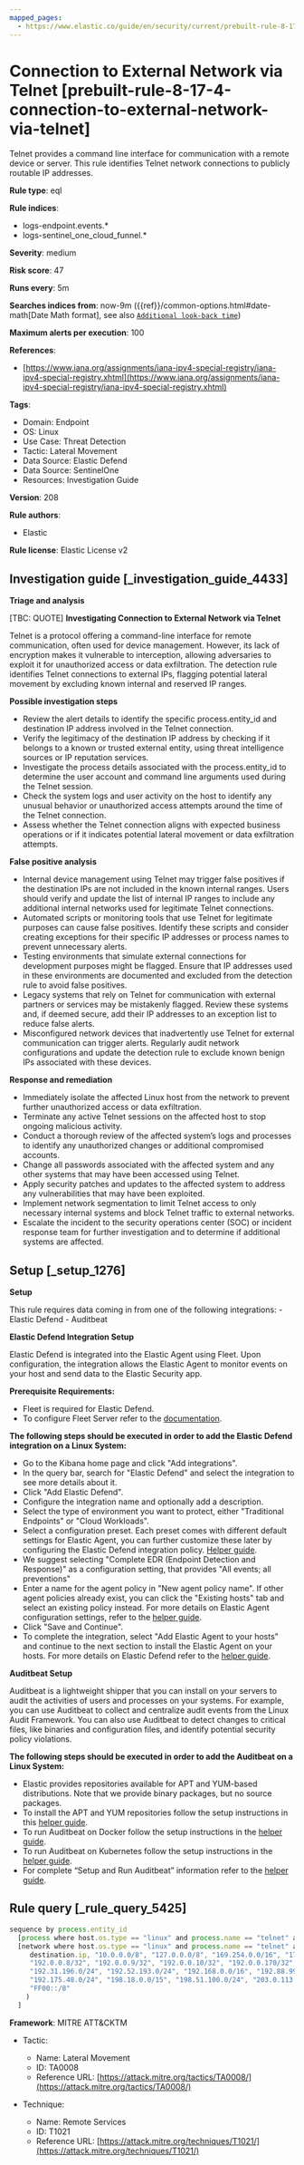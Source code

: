```yaml
---
mapped_pages:
  - https://www.elastic.co/guide/en/security/current/prebuilt-rule-8-17-4-connection-to-external-network-via-telnet.html
---
```


# Connection to External Network via Telnet [prebuilt-rule-8-17-4-connection-to-external-network-via-telnet]

Telnet provides a command line interface for communication with a remote device or server. This rule identifies Telnet network connections to publicly routable IP addresses.

**Rule type**: eql

**Rule indices**:

* logs-endpoint.events.*
* logs-sentinel_one_cloud_funnel.*

**Severity**: medium

**Risk score**: 47

**Runs every**: 5m

**Searches indices from**: now-9m ({{ref}}/common-options.html#date-math[Date Math format], see also [`Additional look-back time`](docs-content://solutions/security/detect-and-alert/create-detection-rule.md#rule-schedule))

**Maximum alerts per execution**: 100

**References**:

* [https://www.iana.org/assignments/iana-ipv4-special-registry/iana-ipv4-special-registry.xhtml](https://www.iana.org/assignments/iana-ipv4-special-registry/iana-ipv4-special-registry.xhtml)

**Tags**:

* Domain: Endpoint
* OS: Linux
* Use Case: Threat Detection
* Tactic: Lateral Movement
* Data Source: Elastic Defend
* Data Source: SentinelOne
* Resources: Investigation Guide

**Version**: 208

**Rule authors**:

* Elastic

**Rule license**: Elastic License v2

## Investigation guide [_investigation_guide_4433]

**Triage and analysis**

[TBC: QUOTE]
**Investigating Connection to External Network via Telnet**

Telnet is a protocol offering a command-line interface for remote communication, often used for device management. However, its lack of encryption makes it vulnerable to interception, allowing adversaries to exploit it for unauthorized access or data exfiltration. The detection rule identifies Telnet connections to external IPs, flagging potential lateral movement by excluding known internal and reserved IP ranges.

**Possible investigation steps**

* Review the alert details to identify the specific process.entity_id and destination IP address involved in the Telnet connection.
* Verify the legitimacy of the destination IP address by checking if it belongs to a known or trusted external entity, using threat intelligence sources or IP reputation services.
* Investigate the process details associated with the process.entity_id to determine the user account and command line arguments used during the Telnet session.
* Check the system logs and user activity on the host to identify any unusual behavior or unauthorized access attempts around the time of the Telnet connection.
* Assess whether the Telnet connection aligns with expected business operations or if it indicates potential lateral movement or data exfiltration attempts.

**False positive analysis**

* Internal device management using Telnet may trigger false positives if the destination IPs are not included in the known internal ranges. Users should verify and update the list of internal IP ranges to include any additional internal networks used for legitimate Telnet connections.
* Automated scripts or monitoring tools that use Telnet for legitimate purposes can cause false positives. Identify these scripts and consider creating exceptions for their specific IP addresses or process names to prevent unnecessary alerts.
* Testing environments that simulate external connections for development purposes might be flagged. Ensure that IP addresses used in these environments are documented and excluded from the detection rule to avoid false positives.
* Legacy systems that rely on Telnet for communication with external partners or services may be mistakenly flagged. Review these systems and, if deemed secure, add their IP addresses to an exception list to reduce false alerts.
* Misconfigured network devices that inadvertently use Telnet for external communication can trigger alerts. Regularly audit network configurations and update the detection rule to exclude known benign IPs associated with these devices.

**Response and remediation**

* Immediately isolate the affected Linux host from the network to prevent further unauthorized access or data exfiltration.
* Terminate any active Telnet sessions on the affected host to stop ongoing malicious activity.
* Conduct a thorough review of the affected system’s logs and processes to identify any unauthorized changes or additional compromised accounts.
* Change all passwords associated with the affected system and any other systems that may have been accessed using Telnet.
* Apply security patches and updates to the affected system to address any vulnerabilities that may have been exploited.
* Implement network segmentation to limit Telnet access to only necessary internal systems and block Telnet traffic to external networks.
* Escalate the incident to the security operations center (SOC) or incident response team for further investigation and to determine if additional systems are affected.


## Setup [_setup_1276]

**Setup**

This rule requires data coming in from one of the following integrations: - Elastic Defend - Auditbeat

**Elastic Defend Integration Setup**

Elastic Defend is integrated into the Elastic Agent using Fleet. Upon configuration, the integration allows the Elastic Agent to monitor events on your host and send data to the Elastic Security app.

**Prerequisite Requirements:**

* Fleet is required for Elastic Defend.
* To configure Fleet Server refer to the [documentation](docs-content://reference/ingestion-tools/fleet/fleet-server.md).

**The following steps should be executed in order to add the Elastic Defend integration on a Linux System:**

* Go to the Kibana home page and click "Add integrations".
* In the query bar, search for "Elastic Defend" and select the integration to see more details about it.
* Click "Add Elastic Defend".
* Configure the integration name and optionally add a description.
* Select the type of environment you want to protect, either "Traditional Endpoints" or "Cloud Workloads".
* Select a configuration preset. Each preset comes with different default settings for Elastic Agent, you can further customize these later by configuring the Elastic Defend integration policy. [Helper guide](docs-content://solutions/security/configure-elastic-defend/configure-an-integration-policy-for-elastic-defend.md).
* We suggest selecting "Complete EDR (Endpoint Detection and Response)" as a configuration setting, that provides "All events; all preventions"
* Enter a name for the agent policy in "New agent policy name". If other agent policies already exist, you can click the "Existing hosts" tab and select an existing policy instead. For more details on Elastic Agent configuration settings, refer to the [helper guide](docs-content://reference/ingestion-tools/fleet/agent-policy.md).
* Click "Save and Continue".
* To complete the integration, select "Add Elastic Agent to your hosts" and continue to the next section to install the Elastic Agent on your hosts. For more details on Elastic Defend refer to the [helper guide](docs-content://solutions/security/configure-elastic-defend/install-elastic-defend.md).

**Auditbeat Setup**

Auditbeat is a lightweight shipper that you can install on your servers to audit the activities of users and processes on your systems. For example, you can use Auditbeat to collect and centralize audit events from the Linux Audit Framework. You can also use Auditbeat to detect changes to critical files, like binaries and configuration files, and identify potential security policy violations.

**The following steps should be executed in order to add the Auditbeat on a Linux System:**

* Elastic provides repositories available for APT and YUM-based distributions. Note that we provide binary packages, but no source packages.
* To install the APT and YUM repositories follow the setup instructions in this [helper guide](beats://docs/reference/auditbeat/setup-repositories.md).
* To run Auditbeat on Docker follow the setup instructions in the [helper guide](beats://docs/reference/auditbeat/running-on-docker.md).
* To run Auditbeat on Kubernetes follow the setup instructions in the [helper guide](beats://docs/reference/auditbeat/running-on-kubernetes.md).
* For complete “Setup and Run Auditbeat” information refer to the [helper guide](beats://docs/reference/auditbeat/setting-up-running.md).


## Rule query [_rule_query_5425]

```js
sequence by process.entity_id
  [process where host.os.type == "linux" and process.name == "telnet" and event.type == "start"]
  [network where host.os.type == "linux" and process.name == "telnet" and not cidrmatch(
     destination.ip, "10.0.0.0/8", "127.0.0.0/8", "169.254.0.0/16", "172.16.0.0/12", "192.0.0.0/24", "192.0.0.0/29",
     "192.0.0.8/32", "192.0.0.9/32", "192.0.0.10/32", "192.0.0.170/32", "192.0.0.171/32", "192.0.2.0/24",
     "192.31.196.0/24", "192.52.193.0/24", "192.168.0.0/16", "192.88.99.0/24", "224.0.0.0/4", "100.64.0.0/10",
     "192.175.48.0/24", "198.18.0.0/15", "198.51.100.0/24", "203.0.113.0/24", "240.0.0.0/4", "::1", "FE80::/10",
     "FF00::/8"
    )
  ]
```

**Framework**: MITRE ATT&CKTM

* Tactic:

    * Name: Lateral Movement
    * ID: TA0008
    * Reference URL: [https://attack.mitre.org/tactics/TA0008/](https://attack.mitre.org/tactics/TA0008/)

* Technique:

    * Name: Remote Services
    * ID: T1021
    * Reference URL: [https://attack.mitre.org/techniques/T1021/](https://attack.mitre.org/techniques/T1021/)




